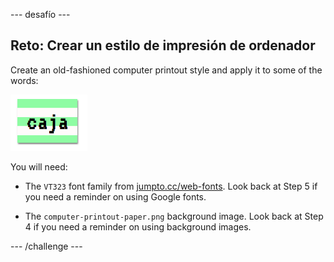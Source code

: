 \--- desafío \---

## Reto: Crear un estilo de impresión de ordenador

Create an old-fashioned computer printout style and apply it to some of the words:

![captura de pantalla](images/letter-fonts-printout.png)

You will need:

+ The `VT323` font family from <a href="http://jumpto.cc/web-fonts" target="_blank">jumpto.cc/web-fonts</a>. Look back at Step 5 if you need a reminder on using Google fonts.

+ The `computer-printout-paper.png` background image. Look back at Step 4 if you need a reminder on using background images.

\--- /challenge \---